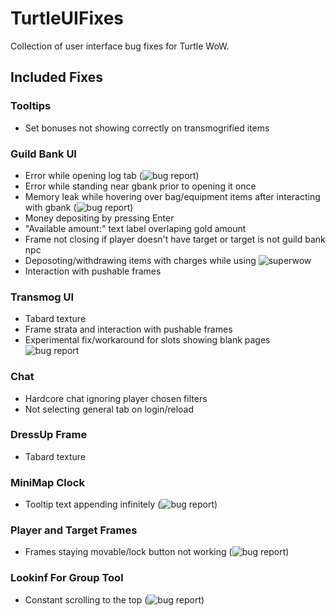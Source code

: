 # TurtleUIFixes
Collection of user interface bug fixes for Turtle WoW.

## Included Fixes
### Tooltips
 - Set bonuses not showing correctly on transmogrified items
### Guild Bank UI
 - Error while opening log tab (![bug report](https://turtle-wow.org/bug-report?id=11707))
 - Error while standing near gbank prior to opening it once
 - Memory leak while hovering over bag/equipment items after interacting with gbank (![bug report](https://turtle-wow.org/bug-report?id=11709))
 - Money depositing by pressing Enter
 - "Available amount:" text label overlaping gold amount
 - Frame not closing if player doesn't have target or target is not guild bank npc
 - Deposoting/withdrawing items with charges while using ![superwow](https://github.com/balakethelock/SuperWoW)
 - Interaction with pushable frames
### Transmog UI
 - Tabard texture
 - Frame strata and interaction with pushable frames
 - Experimental fix/workaround for slots showing blank pages ![bug report](https://turtle-wow.org/bug-report?id=9414)
### Chat
 - Hardcore chat ignoring player chosen filters
 - Not selecting general tab on login/reload
### DressUp Frame
 - Tabard texture
### MiniMap Clock
 - Tooltip text appending infinitely (![bug report](https://turtle-wow.org/bug-report?id=11765))
### Player and Target Frames
 - Frames staying movable/lock button not working (![bug report](https://turtle-wow.org/bug-report?id=8562))
### Lookinf For Group Tool
 - Constant scrolling to the top (![bug report](https://turtle-wow.org/bug-report?id=10553))
